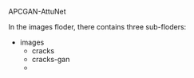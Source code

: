 APCGAN-AttuNet


In the images floder, there contains three sub-floders: 
- images
  - cracks
  - cracks-gan
  -
